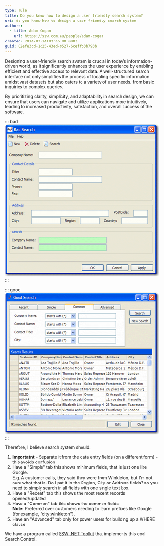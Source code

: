 ```yaml
---
type: rule
title: Do you know how to design a user friendly search system?
uri: do-you-know-how-to-design-a-user-friendly-search-system
authors:
  - title: Adam Cogan
    url: https://ssw.com.au/people/adam-cogan
created: 2014-03-14T02:45:00.000Z
guid: 02efe3cd-1c25-43ed-9527-6ceffb3b793b
---
```


Designing a user-friendly search system is crucial in today’s information-driven world, as it significantly enhances the user experience by enabling efficient and effective access to relevant data. A well-structured search interface not only simplifies the process of locating specific information amidst vast datasets but also caters to a variety of user needs, from basic inquiries to complex queries. 

By prioritizing clarity, simplicity, and adaptability in search design, we can ensure that users can navigate and utilize applications more intuitively, leading to increased productivity, satisfaction, and overall success of the software.

<!--endintro-->

::: bad
![Figure: Bad example - Search fields are on the same form as the data entry controls](badsearch.gif)
:::

::: good
![Figure: Good example - Search functionality on a dedicated form with a recently updated records and standard search](searchform.gif)
:::

Therefore, I believe search system should: 

1. **Importatnt** - Separate it from the data entry fields (on a different form) - this avoids confusion 
2. Have a "Simple" tab this shows minimum fields, that is just one like Google.   
   E.g. A customer calls, they said they were from Winkleton, but I'm not sure what that is. Do I put it in the Region, City or Address fields? so you need to simply search in all fields with one single text box.
3. Have a "Recent" tab this shows the most recent records opened/updated
4. Have a "Common" tab this shows the common fields   
   **Note:** Preferred over customers needing to learn prefixes like Google (for example, "city:winkleton").
5. Have an "Advanced" tab only for power users for building up a WHERE clause

We have a program called [SSW .NET Toolkit](https://ssw.com.au/ssw/NETToolkit/02WinSearch.aspx) that implements this cool Search Control.
